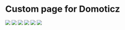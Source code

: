# Custom page for Domoticz

<img src="https://drive.google.com/uc?id=0BwsyidAGqsS_X0ZjVGlfQ2xqbTA"/>
<img src="https://drive.google.com/uc?id=0BwsyidAGqsS_M0hjSkZrM1M3VVE"/>
<img src="https://drive.google.com/uc?id=0BwsyidAGqsS_dzR6YnNld25WUlU"/>
<img src="https://drive.google.com/uc?id=0BwsyidAGqsS_aUhOWHI5NzkyYmM"/>
<img src="https://drive.google.com/uc?id=0BwsyidAGqsS_S25NVGc3bjZ4bWs"/>
<img src="https://drive.google.com/uc?id=0BwsyidAGqsS_dDR6UDlidjNPdTg"/>
